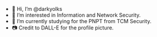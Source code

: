 - 👋 Hi, I’m @darkyolks
- 👀 I’m interested in Information and Network Security.
- 🌱 I’m currently studying for the PNPT from TCM Security.
- 📷 Credit to DALL-E for the profile picture.

<!---
darkyolks/darkyolks is a ✨ special ✨ repository because its `README.md` (this file) appears on your GitHub profile.
You can click the Preview link to take a look at your changes.
--->
